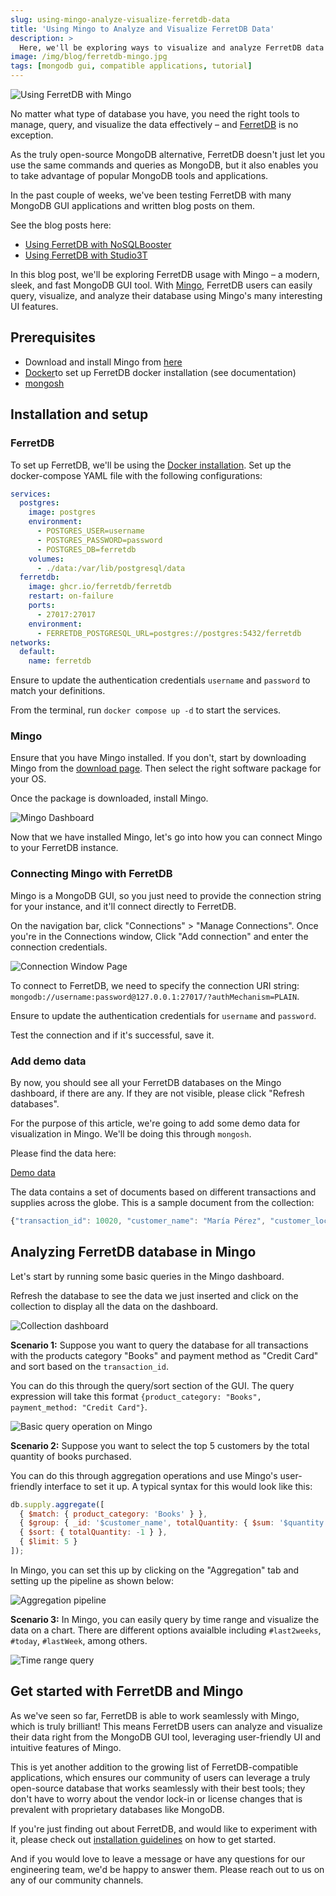 ```yaml
---
slug: using-mingo-analyze-visualize-ferretdb-data
title: 'Using Mingo to Analyze and Visualize FerretDB Data'
description: >
  Here, we'll be exploring ways to visualize and analyze FerretDB data with Mingo – a modern, sleek, and fast MongoDB GUI tool.
image: /img/blog/ferretdb-mingo.jpg
tags: [mongodb gui, compatible applications, tutorial]
---
```


![Using FerretDB with Mingo](/img/blog/ferretdb-mingo.jpg)

No matter what type of database you have, you need the right tools to manage, query, and visualize the data effectively – and [FerretDB](https://www.ferretdb.io/) is no exception.

<!--truncate-->

As the truly open-source MongoDB alternative, FerretDB doesn't just let you use the same commands and queries as MongoDB, but it also enables you to take advantage of popular MongoDB tools and applications.

In the past couple of weeks, we've been testing FerretDB with many MongoDB GUI applications and written blog posts on them.

See the blog posts here:

- [Using FerretDB with NoSQLBooster](https://blog.ferretdb.io/mongodb-gui-using-ferretdb-nosqlbooster/)
- [Using FerretDB with Studio3T](https://blog.ferretdb.io/using-ferretdb-with-studio-3t/)

In this blog post, we'll be exploring FerretDB usage with Mingo – a modern, sleek, and fast MongoDB GUI tool.
With [Mingo](https://mingo.io/), FerretDB users can easily query, visualize, and analyze their database using Mingo's many interesting UI features.

## Prerequisites

- Download and install Mingo from [here](https://mingo.io/download)
- [Docker](https://www.docker.com/)to set up FerretDB docker installation (see documentation)
- [mongosh](https://www.mongodb.com/docs/mongodb-shell/)

## Installation and setup

### FerretDB

To set up FerretDB, we'll be using the [Docker installation](https://docs.ferretdb.io/quickstart-guide/docker/).
Set up the docker-compose YAML file with the following configurations:

```yaml
services:
  postgres:
    image: postgres
    environment:
      - POSTGRES_USER=username
      - POSTGRES_PASSWORD=password
      - POSTGRES_DB=ferretdb
    volumes:
      - ./data:/var/lib/postgresql/data
  ferretdb:
    image: ghcr.io/ferretdb/ferretdb
    restart: on-failure
    ports:
      - 27017:27017
    environment:
      - FERRETDB_POSTGRESQL_URL=postgres://postgres:5432/ferretdb
networks:
  default:
    name: ferretdb
```

Ensure to update the authentication credentials `username` and `password` to match your definitions.

From the terminal, run `docker compose up -d` to start the services.

### Mingo

Ensure that you have Mingo installed.
If you don't, start by downloading Mingo from the [download page](https://mingo.io/download).
Then select the right software package for your OS.

Once the package is downloaded, install Mingo.

![Mingo Dashboard](/img/blog/ferretdb-mingo/mingo-dashboard.png)

Now that we have installed Mingo, let's go into how you can connect Mingo to your FerretDB instance.

### Connecting Mingo with FerretDB

Mingo is a MongoDB GUI, so you just need to provide the connection string for your instance, and it'll connect directly to FerretDB.

On the navigation bar, click "Connections" > "Manage Connections".
Once you're in the Connections window, Click "Add connection" and enter the connection credentials.

![Connection Window Page](/img/blog/ferretdb-mingo/connection-window.png)

To connect to FerretDB, we need to specify the connection URI string: `mongodb://username:password@127.0.0.1:27017/?authMechanism=PLAIN`.

Ensure to update the authentication credentials for `username` and `password`.

Test the connection and if it's successful, save it.

### Add demo data

By now, you should see all your FerretDB databases on the Mingo dashboard, if there are any.
If they are not visible, please click "Refresh databases".

For the purpose of this article, we're going to add some demo data for visualization in Mingo.
We'll be doing this through `mongosh`.

Please find the data here:

[Demo data](https://gist.github.com/Fashander/5a67d571e8bbd3a6a99fbf57cbb7a11a)

The data contains a set of documents based on different transactions and supplies across the globe.
This is a sample document from the collection:

```js
{"transaction_id": 10020, "customer_name": "María Pérez", "customer_location": "Buenos Aires, Argentina", "product_category": "Furniture", "transaction_time": new Date ("2023-07-16T02:00:00Z"), "product_name": "La-Z-Boy Recliner", "price": 450, "quantity": 1, "payment_method": "Credit Card"}
```

## Analyzing FerretDB database in Mingo

Let's start by running some basic queries in the Mingo dashboard.

Refresh the database to see the data we just inserted and click on the collection to display all the data on the dashboard.

![Collection dashboard](/img/blog/ferretdb-mingo/collection-data.png)

**Scenario 1:** Suppose you want to query the database for all transactions with the products category "Books" and payment method as "Credit Card" and sort based on the `transaction_id`.

You can do this through the query/sort section of the GUI.
The query expression will take this format `{product_category: "Books", payment_method: "Credit Card"}`.

![Basic query operation on Mingo](/img/blog/ferretdb-mingo/basic-query.png)

**Scenario 2:** Suppose you want to select the top 5 customers by the total quantity of books purchased.

You can do this through aggregation operations and use Mingo's user-friendly interface to set it up.
A typical syntax for this would look like this:

```js
db.supply.aggregate([
  { $match: { product_category: 'Books' } },
  { $group: { _id: '$customer_name', totalQuantity: { $sum: '$quantity' } } },
  { $sort: { totalQuantity: -1 } },
  { $limit: 5 }
]);
```

In Mingo, you can set this up by clicking on the "Aggregation" tab and setting up the pipeline as shown below:

![Aggregation pipeline](/img/blog/ferretdb-mingo/aggregation-operations.gif)

**Scenario 3:** In Mingo, you can easily query by time range and visualize the data on a chart.
There are different options avaialble including `#last2weeks`, `#today`, `#lastWeek`, among others.

![Time range query](/img/blog/ferretdb-mingo/timerange-query.gif)

## Get started with FerretDB and Mingo

As we've seen so far, FerretDB is able to work seamlessly with Mingo, which is truly brilliant!
This means FerretDB users can analyze and visualize their data right from the MongoDB GUI tool, leveraging user-friendly UI and intuitive features of Mingo.

This is yet another addition to the growing list of FerretDB-compatible applications, which ensures our community of users can leverage a truly open-source database that works seamlessly with their best tools; they don't have to worry about the vendor lock-in or license changes that is prevalent with proprietary databases like MongoDB.

If you're just finding out about FerretDB, and would like to experiment with it, please check out [installation guidelines](https://docs.ferretdb.io/quickstart-guide/) on how to get started.

And if you would love to leave a message or have any questions for our engineering team, we'd be happy to answer them.
Please reach out to us on any of our community channels.
